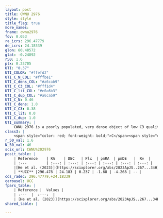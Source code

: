```yaml
---
layout: post
title: CWNU 2976
style: style
title_flag: true
more_names: 
fname: cwnu2976
fov: 0.053
ra_icrs: 296.47779
de_icrs: 24.18339
glon: 60.48572
glat: -0.24892
r50: 1.6
plx: 0.23705
UTI: "0.37"
UTI_COLOR: "#ffefd2"
UTI_C_N_COL: "#fffbe1"
UTI_C_dens_COL: "#a6cab9"
UTI_C_C3_COL: "#fff1d4"
UTI_C_lit_COL: "#e0a6b3"
UTI_C_dup_COL: "#a6cab9"
UTI_C_N: 0.46
UTI_C_dens: 1.0
UTI_C_C3: 0.38
UTI_C_lit: 0.0
UTI_C_dup: 1.0
UTI_summary: |
    CWNU 2976 is a poorly populated, very dense object of low C3 quality. It was recently reported in the literature.
class3: |
    <span style="color: red; font-weight: bold;">C</span><span style="color: #FFC300; font-weight: bold;">B</span>
r_50_val: 1.6
N_50_val: 46
scix_url: CWNU%202976
posit_table: |
    | Reference    | RA    | DEC   | Plx  | pmRA  | pmDE   |  Rv  |
    | :---         | :---: | :---: | :---: | :---: | :---: | :---: |
    |[He et al. (2023)](https://scixplorer.org/abs/2023ApJS..267...34H) | 296.477 | 24.18 | 0.251 | -1.691 | -4.284 | -- |
    | **UCC** |296.478 | 24.183 | 0.237 | -1.68 | -4.268 | -- | 
cds_radec: 296.47779,+24.18339
carousel: UCC
fpars_table: |
    | Reference |  Values |
    | :---  |  :---:  |
    | [He et al. (2023)](https://scixplorer.org/abs/2023ApJS..267...34H) | `A0=5.75, m-M=13.55, logA=6.7` |
shared_table: |
    
---
```

